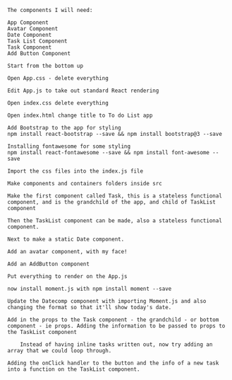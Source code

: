     The components I will need:

    App Component
    Avatar Component
    Date Component
    Task List Component
    Task Component
    Add Button Component

    Start from the bottom up

    Open App.css - delete everything

    Edit App.js to take out standard React rendering

    Open index.css delete everything

    Open index.html change title to To do List app

    Add Bootstrap to the app for styling
    npm install react-bootstrap --save && npm install bootstrap@3 --save

    Installing fontawesome for some styling
    npm install react-fontawesome --save && npm install font-awesome --save

    Import the css files into the index.js file

    Make components and containers folders inside src

    Make the first component called Task, this is a stateless functional component, and is the grandchild of the app, and child of TaskList component

    Then the TaskList component can be made, also a stateless functional component.

    Next to make a static Date component.

    Add an avatar component, with my face!

    Add an AddButton component

    Put everything to render on the App.js

    now install moment.js with npm install moment --save

    Update the Datecomp component with importing Moment.js and also changing the format so that it'll show today's date.

    Add in the props to the Task component - the grandchild - or bottom component - ie props. Adding the information to be passed to props to the TaskList component

        Instead of having inline tasks written out, now try adding an array that we could loop through.

    Adding the onClick handler to the button and the info of a new task into a function on the TaskList component.




